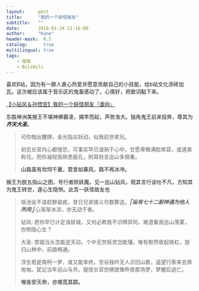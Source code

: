 ```yaml
---
layout:     post
title:      "我的一个妖怪朋友"
subtitle:   ""
date:       2018-01-24 21:16:00
author:     "Kane"
header-mask:  0.3
catalog:      true
multilingual: true
tags:
    - 随笔
    - BiliBili
---
```


喜欢B站，因为有一群人衷心热爱并愿意贡献自己的小技能，给b站文化添砖加瓦。这次被应该属于音乐区的鬼畜感动了。心情好，把歌词黏下来。



[【小钻风＆孙悟空】我的一个妖怪朋友『虐向』](https://www.bilibili.com/video/av17056218/?spm_id_from=888.1066.CustomClickArea1.1, "Title")



东胜神洲美猴王不堪神佛霸凌，揭竿而起，声势浩大。独角鬼王前来投奔，尊其为***齐天大圣***。
> 可你掏出腰牌，金光指尖跃动，似我前世弟兄。
> 
> 初见长官内心都惶恐，可事实早已谙熟于心中，甘愿卑微满脸笑容，或道弟称兄。而你凝视我熟悉面孔，附耳轻言巡山多慎重。
> 
> **山路虽有坎坷千重，君言如春风，路不再冰冷。 <br/>**

猴王为脱五指山之困，号行者除妖魔。见一巡山钻风，观其言行谈吐不凡，方知其为鬼王转世，遂心生隐恻。此吾一妖怪故友也
> 瑶池会不该趁醉装疯，昔日兄弟情义尽数葬送。***⎡纵有七十二般神通为他人所用⎦***
> 心渐渐冰凉，亦无动于衷。
> 
> 钻风: 若你早已计定诛妖城，又何必欺我不识牌异同，难道看我巡山落寞，你恻隐心生？ 
> 
> 大圣: 禁锢当头怎能逆天动，个中无奈妖灵岂能懂。唯有默然收起铁杠，放归山林中，前路畅通。
> 
> 浮生若是南柯一梦，谁又能幸终。空谷独吟无人识旧山歌，遥望行客来去俱匆匆。犹记当年巡山与共，提拔长官仿佛就像昨夜那场梦，梦醒后逃亡。
> 
> 
> **唯各安天命，亦难觅其踪。**
 



